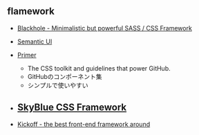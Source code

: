 ## flamework
- [Blackhole - Minimalistic but powerful SASS / CSS Framework](http://www.html5depot.com/blackhole/)
- [Semantic UI](http://semantic-ui.com/)

- [Primer](http://primercss.io/)
  - The CSS toolkit and guidelines that power GitHub.
  - GitHubのコンポーネント集
  - シンプルで使いやすい

- [SkyBlue CSS Framework](http://stanko.github.io/skyblue/)
  - 

- [Kickoff - the best front-end framework around](http://tmwagency.github.io/kickoff/)

